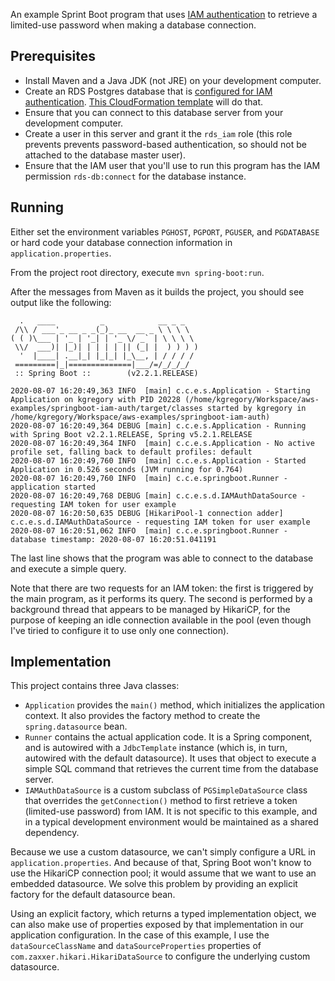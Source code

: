 An example Sprint Boot program that uses [IAM authentication](https://docs.aws.amazon.com/AmazonRDS/latest/UserGuide/UsingWithRDS.IAMDBAuth.html)
to retrieve a limited-use password when making a database connection.


## Prerequisites

* Install Maven and a Java JDK (not JRE) on your development computer.
* Create an RDS Postgres database that is [configured for IAM authentication](https://docs.aws.amazon.com/AmazonRDS/latest/UserGuide/UsingWithRDS.IAMDBAuth.Enabling.html).
  [This CloudFormation template](src/cloudformation/rds_iam.yml) will do that.
* Ensure that you can connect to this database server from your development computer.
* Create a user in this server and grant it the `rds_iam` role (this role prevents prevents password-based
  authentication, so should not be attached to the database master user).
* Ensure that the IAM user that you'll use to run this program has the IAM permission `rds-db:connect` for
  the database instance.


## Running

Either set the environment variables `PGHOST`, `PGPORT`, `PGUSER`, and `PGDATABASE` or hard code your
database connection information in `application.properties`.

From the project root directory, execute `mvn spring-boot:run`.

After the messages from Maven as it builds the project, you should see output like the following:

```
  .   ____          _            __ _ _
 /\\ / ___'_ __ _ _(_)_ __  __ _ \ \ \ \
( ( )\___ | '_ | '_| | '_ \/ _` | \ \ \ \
 \\/  ___)| |_)| | | | | || (_| |  ) ) ) )
  '  |____| .__|_| |_|_| |_\__, | / / / /
 =========|_|==============|___/=/_/_/_/
 :: Spring Boot ::        (v2.2.1.RELEASE)

2020-08-07 16:20:49,363 INFO  [main] c.c.e.s.Application - Starting Application on kgregory with PID 20228 (/home/kgregory/Workspace/aws-examples/springboot-iam-auth/target/classes started by kgregory in /home/kgregory/Workspace/aws-examples/springboot-iam-auth)
2020-08-07 16:20:49,364 DEBUG [main] c.c.e.s.Application - Running with Spring Boot v2.2.1.RELEASE, Spring v5.2.1.RELEASE
2020-08-07 16:20:49,364 INFO  [main] c.c.e.s.Application - No active profile set, falling back to default profiles: default
2020-08-07 16:20:49,760 INFO  [main] c.c.e.s.Application - Started Application in 0.526 seconds (JVM running for 0.764)
2020-08-07 16:20:49,760 INFO  [main] c.c.e.springboot.Runner - application started
2020-08-07 16:20:49,768 DEBUG [main] c.c.e.s.d.IAMAuthDataSource - requesting IAM token for user example
2020-08-07 16:20:50,635 DEBUG [HikariPool-1 connection adder] c.c.e.s.d.IAMAuthDataSource - requesting IAM token for user example
2020-08-07 16:20:51,062 INFO  [main] c.c.e.springboot.Runner - database timestamp: 2020-08-07 16:20:51.041191
```

The last line shows that the program was able to connect to the database and execute a simple query.

Note that there are two requests for an IAM token: the first is triggered by the main program, as it performs
its query. The second is performed by a background thread that appears to be managed by HikariCP, for the
purpose of keeping an idle connection available in the pool (even though I've tiried to configure it to use
only one connection).


## Implementation

This project contains three Java classes:

* `Application` provides the `main()` method, which initializes the application context. It also provides the
  factory method to create the `spring.datasource` bean.
* `Runner` contains the actual application code. It is a Spring component, and is autowired with a `JdbcTemplate`
  instance (which is, in turn, autowired with the default datasource). It uses that object to execute a simple
  SQL command that retrieves the current time from the database server.
* `IAMAuthDataSource` is a custom subclass of `PGSimpleDataSource` class that overrides the `getConnection()`
  method to first retrieve a token (limited-use password) from IAM. It is not specific to this example, and
  in a typical development environment would be maintained as a shared dependency.

Because we use a custom datasource, we can't simply configure a URL in `application.properties`. And because
of that, Spring Boot won't know to use the HikariCP connection pool; it would assume that we want to use an
embedded datasource. We solve this problem by providing an explicit factory for the default datasource bean.

Using an explicit factory, which returns a typed implementation object, we can also make use of properties
exposed by that implementation in our application configuration. In the case of this example, I use the
`dataSourceClassName` and `dataSourceProperties` properties of `com.zaxxer.hikari.HikariDataSource` to
configure the underlying custom datasource.
